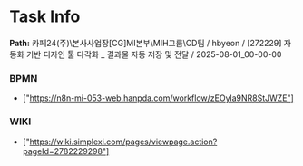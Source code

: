 # Task Info

**Path:** 카페24(주)\본사사업장\[CG]MI본부\MIH그룹\CD팀 / hbyeon / [272229] 자동화 기반 디자인 툴 다각화 _ 결과물 자동 저장 및 전달 / 2025-08-01_00-00-00

### BPMN
- ["https://n8n-mi-053-web.hanpda.com/workflow/zEOyla9NR8StJWZE"]

### WIKI
- ["https://wiki.simplexi.com/pages/viewpage.action?pageId=2782229298"]


